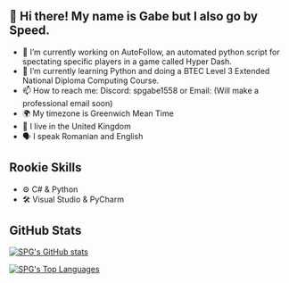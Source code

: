 ## 👋 Hi there! My name is Gabe but I also go by Speed.

- 🔭 I’m currently working on AutoFollow, an automated python script for spectating specific players in a game called Hyper Dash.
- 🌱 I’m currently learning Python and doing a BTEC Level 3 Extended National Diploma Computing Course.
- 📫 How to reach me: Discord: spgabe1558 or Email: (Will make a professional email soon)
- 🌍 My timezone is Greenwich Mean Time
- 📌 I live in the United Kingdom
- 🗣️ I speak Romanian and English

## Rookie Skills
- ⚙ C# & Python
- 🛠 Visual Studio & PyCharm

## GitHub Stats
[![SPG's GitHub stats](https://github-readme-stats.vercel.app/api?username=sleepygabes&theme=dark&show_icons=true)](https://github.com/anuraghazra/github-readme-stats)

[![SPG's Top Languages](https://github-readme-stats.vercel.app/api/top-langs/?username=sleepygabes&layout=compact&theme=dark)](https://github.com/guvacode/github-readme-stats)

<!--
**SleepyGabes/SleepyGabes** is a ✨ _special_ ✨ repository because its `README.md` (this file) appears on your GitHub profile.
-->
